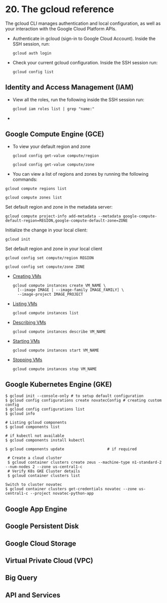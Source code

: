 # 20. The gcloud reference
  The gcloud CLI manages authentication and local configuration, as well as your interaction with the Google Cloud Platform APIs.

- Authenticate in gcloud (sign-in to Google Cloud Account). Inside the SSH session, run:
  ```
  gcloud auth login
  ```
- Check your current gcloud configuration. Inside the SSH session run:
  ```
  gcloud config list
  ```
## Identity and Access Management (IAM)
- View all the roles, run the following inside the SSH session run:
  ```
  gcloud iam roles list | grep "name:"
  ```
- 
## Google Compute Engine (GCE)
- To view your default region and zone
  ```
  gcloud config get-value compute/region
  ```
  ```
  gcloud config get-value compute/zone  
  ```
- You can view a list of regions and zones by running the following commands:
```
gcloud compute regions list
```
```
gcloud compute zones list
```
Set default region and zone in the metadata server:
```
gcloud compute project-info add-metadata --metadata google-compute-default-region=REGION,google-compute-default-zone=ZONE
```
Initialize the change in your local client:
```
gcloud init
```
Set default region and zone in your local client
```
gcloud config set compute/region REGION
```
```
gcloud config set compute/zone ZONE
```
- [Creating VMs](https://cloud.google.com/compute/docs/gcloud-compute/common-commands#working_with_vms)
  ```
  gcloud compute instances create VM_NAME \
    [--image IMAGE | --image-family IMAGE_FAMILY] \
    --image-project IMAGE_PROJECT
  ```
- [Listing VMs](https://cloud.google.com/compute/docs/gcloud-compute/common-commands#listing_vms)  
  ```
  gcloud compute instances list
  ```
- [Describing VMs](https://cloud.google.com/compute/docs/gcloud-compute/common-commands#describing_vms)
  ```
  gcloud compute instances describe VM_NAME
  ```
- [Starting VMs](https://cloud.google.com/compute/docs/gcloud-compute/common-commands#starting_vms)
  ```
  gcloud compute instances start VM_NAME
  ```
- [Stopping VMs](https://cloud.google.com/compute/docs/gcloud-compute/common-commands#stopping_vms)
  ```
  gcloud compute instances stop VM_NAME
  ```
## Google Kubernetes Engine (GKE)
   ```
   $ gcloud init --console-only # to setup default configuration
   $ gcloud config configurations create novatecConfig # creating custom config
   $ gcloud config configurations list
   $ gcloud info
   ```
   ``` 
   # Listing gcloud components 
   $ gcloud components list

   # if kubectl not available
   $ gcloud components install kubectl 

   $ gcloud components update                   # if required
   ```
   ```
    # Create a cloud cluster
    $ gcloud container clusters create zeus --machine-type n1-standard-2 --num-nodes 2 --zone us-central1-c
    # Verify K8s GKE Cluster details
    $ gcloud container clusters list
   ```
   ```
   Switch to cluster novatec 
   $ gcloud container clusters get-credentials novatec --zone us-central1-c --project novatec-python-app
   ```
## Google App Engine
  
## Google Persistent Disk

## Google Cloud Storage

## Virtual Private Cloud (VPC)

## Big Query

## API and Services




